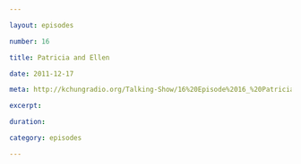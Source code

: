 ```yaml
---

layout: episodes

number: 16

title: Patricia and Ellen

date: 2011-12-17

meta: http://kchungradio.org/Talking-Show/16%20Episode%2016_%20Patricia%20and%20Ellen.mp3

excerpt: 

duration: 

category: episodes

---
```


